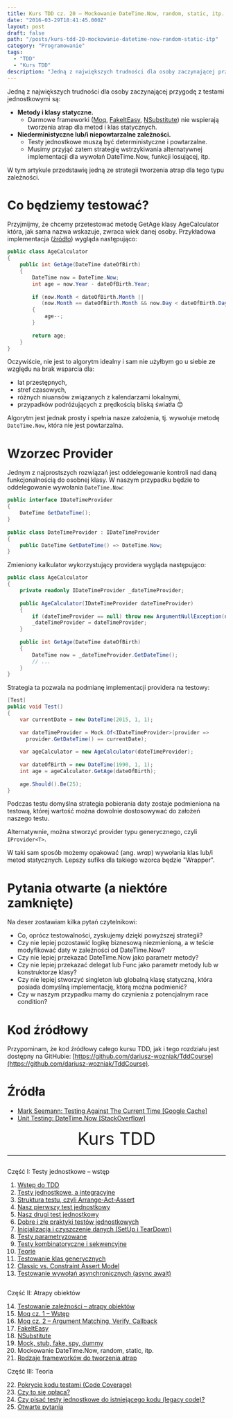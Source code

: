 ```yaml
---
title: Kurs TDD cz. 20 — Mockowanie DateTime.Now, random, static, itp.
date: "2016-03-29T18:41:45.000Z"
layout: post
draft: false
path: "/posts/kurs-tdd-20-mockowanie-datetime-now-random-static-itp"
category: "Programowanie"
tags:
  - "TDD"
  - "Kurs TDD"
description: "Jedną z największych trudności dla osoby zaczynającej przygodę z testami jednostkowymi są metody i klasy statyczne oraz niederministyczne lub/i niepowtarzalne zależności. Testy jednostkowe muszą być deterministyczne i powtarzalne. Musimy przyjąć zatem strategię wstrzykiwania alternatywnej implementacji dla wywołań DateTime.Now, funkcji losującej, itp. W tym artykule przedstawię jedną ze strategii tworzenia atrap dla tego typu zależności."
---
```


Jedną z największych trudności dla osoby zaczynającej przygodę z testami jednostkowymi są:

*   **Metody i klasy statyczne.**
    *   Darmowe frameworki ([Moq](/posts/kurs-tdd-15-wstep-do-moq), [FakeItEasy](/posts/kurs-tdd-17-fakeiteasy), [NSubstitute](/posts/kurs-tdd-18-nsubstitute)) nie wspierają tworzenia atrap dla metod i klas statycznych.
*   **Niederministyczne lub/i niepowtarzalne zależności.**
    *   Testy jednostkowe muszą być deterministyczne i powtarzalne.
    *   Musimy przyjąć zatem strategię wstrzykiwania alternatywnej implementacji dla wywołań DateTime.Now, funkcji losującej, itp.

W tym artykule przedstawię jedną ze strategii tworzenia atrap dla tego typu zależności.

# Co będziemy testować?

Przyjmijmy, że chcemy przetestować metodę GetAge klasy AgeCalculator która, jak sama nazwa wskazuje, zwraca wiek danej osoby. Przykładowa implementacja ([źródło](http://stackoverflow.com/a/229/297823)) wygląda następująco:

```csharp
public class AgeCalculator
{
    public int GetAge(DateTime dateOfBirth)
    {
        DateTime now = DateTime.Now;
        int age = now.Year - dateOfBirth.Year;
 
        if (now.Month < dateOfBirth.Month ||
           (now.Month == dateOfBirth.Month && now.Day < dateOfBirth.Day))
        {
            age--;
        }
 
        return age;
    }
}
```
 Oczywiście, nie jest to algorytm idealny i sam nie użyłbym go u siebie ze względu na brak wsparcia dla:

*   lat przestępnych,
*   stref czasowych,
*   różnych niuansów związanych z kalendarzami lokalnymi,
*   przypadków podróżujących z prędkością bliską światła 😊

Algorytm jest jednak prosty i spełnia nasze założenia, tj. wywołuje metodę `DateTime.Now`, która nie jest powtarzalna.

# Wzorzec Provider

Jednym z najprostszych rozwiązań jest oddelegowanie kontroli nad daną funkcjonalnością do osobnej klasy. W naszym przypadku będzie to oddelegowanie wywołania `DateTime.Now`:

```csharp
public interface IDateTimeProvider
{
    DateTime GetDateTime();
}
 
public class DateTimeProvider : IDateTimeProvider
{
    public DateTime GetDateTime() => DateTime.Now;
}
```

 Zmieniony kalkulator wykorzystujący providera wygląda następująco:
 
```csharp
public class AgeCalculator
{
    private readonly IDateTimeProvider _dateTimeProvider;
 
    public AgeCalculator(IDateTimeProvider dateTimeProvider)
    {
        if (dateTimeProvider == null) throw new ArgumentNullException(nameof(dateTimeProvider));
        _dateTimeProvider = dateTimeProvider;
    }
 
    public int GetAge(DateTime dateOfBirth)
    {
        DateTime now = _dateTimeProvider.GetDateTime();
        // ...
    }
}
```

 Strategia ta pozwala na podmianę implementacji providera na testowy:
 
```csharp
[Test]
public void Test()
{
    var currentDate = new DateTime(2015, 1, 1);
    
    var dateTimeProvider = Mock.Of<IDateTimeProvider>(provider =>
      provider.GetDateTime() == currentDate);
 
    var ageCalculator = new AgeCalculator(dateTimeProvider);
 
    var dateOfBirth = new DateTime(1990, 1, 1);
    int age = ageCalculator.GetAge(dateOfBirth);
 
    age.Should().Be(25);
}
```

 Podczas testu domyślna strategia pobierania daty zostaje podmieniona na testową, której wartość można dowolnie dostosowywać do założeń naszego testu.
 
 Alternatywnie, można stworzyć provider typu generycznego, czyli `IProvider<T>`.
 
 W taki sam sposób możemy opakować (ang. _wrap_) wywołania klas lub/i metod statycznych. Lepszy sufiks dla takiego wzorca będzie "Wrapper".

# Pytania otwarte (a niektóre zamknięte)

Na deser zostawiam kilka pytań czytelnikowi:

*   Co, oprócz testowalności, zyskujemy dzięki powyższej strategii?
*   Czy nie lepiej pozostawić logikę biznesową niezmienioną, a w teście modyfikować daty w zależności od DateTime.Now?
*   Czy nie lepiej przekazać DateTime.Now jako parametr metody?
*   Czy nie lepiej przekazać delegat lub Func<DateTime> jako parametr metody lub w konstruktorze klasy?
*   Czy nie lepiej stworzyć singleton lub globalną klasę statyczną, która posiada domyślną implementację, którą można podmienić?
*   Czy w naszym przypadku mamy do czynienia z potencjalnym race condition?

# Kod źródłowy

Przypominam, że kod źródłowy całego kursu TDD, jak i tego rozdziału jest dostępny na GitHubie: [https://github.com/dariusz-wozniak/TddCourse](https://github.com/dariusz-wozniak/TddCourse).

# Źródła

*   [Mark Seemann: Testing Against The Current Time \[Google Cache\]](http://webcache.googleusercontent.com/search?q=cache:23h1pN30EYoJ:blogs.msdn.com/b/ploeh/archive/2007/05/12/testingagainstthecurrenttime.aspx+&cd=1&hl=en&ct=clnk&gl=pl&client=ubuntu)
*   [Unit Testing: DateTime.Now \[StackOverflow\]](http://stackoverflow.com/questions/2425721/unit-testing-datetime-now/2425739)

<!-- tdd-course-infobox-start -->
<div class="boxBorder">

<div style="text-align: center; font-size: 40px">Kurs TDD</div>

----

<div class="row">
<div class="column">

Część I: Testy jednostkowe – wstęp

1. [Wstęp do TDD](/posts/kurs-tdd-1-wstep/)
2. [Testy jednostkowe, a integracyjne](/posts/kurs-tdd-2-testy-jednostkowe-a-testy-integracyjne/)
3. [Struktura testu, czyli Arrange-Act-Assert](/posts/kurs-tdd-3-struktura-test-czyli-arrange-act-assert)
4. [Nasz pierwszy test jednostkowy](/posts/kurs-tdd-4-nasz-pierwszy-test-jednostkowy)
5. [Nasz drugi test jednostkowy](/posts/kurs-tdd-5-nasz-drugi-test-jednostkowy)
6. [Dobre i złe praktyki testów jednostkowych](/posts/kurs-tdd-6-dobre-i-zle-praktyki-testow-jednostkowych)
7. [Inicjalizacja i czyszczenie danych (SetUp i TearDown)](/posts/kurs-tdd-7-inicjalizacja-i-czyszczenie-danych-setup-i-teardown/)
8. [Testy parametryzowane](/posts/kurs-tdd-8-testy-parametryzowane)
9. [Testy kombinatoryczne i sekwencyjne](/posts/kurs-tdd-9-testy-kombinatoryczne-i-sekwencyjne)
10. [Teorie](/posts/kurs-tdd-10-teorie)
11. [Testowanie klas generycznych](/posts/kurs-tdd-11-testowanie-klas-generycznych)
12. [Classic vs. Constraint Assert Model](/posts/kurs-tdd-12-classic-vs-constraint-assert-model)
13. [Testowanie wywołań asynchronicznych (async await)](/posts/kurs-tdd-13-testowanie-wywolan-asynchronicznych-async-await)

</div>

<div class="column">

Część II: Atrapy obiektów

14. [Testowanie zależności – atrapy obiektów](/posts/kurs-tdd-14-testowanie-zaleznosci-atrapy-obiektow)
2. [Moq cz. 1 – Wstęp](/posts/kurs-tdd-15-wstep-do-moq)
3. [Moq cz. 2 – Argument Matching, Verify, Callback](/posts/kurs-tdd-16-zaawansowane-techniki-moq-argument-matching-verify-callback)
4. [FakeItEasy](/posts/kurs-tdd-17-fakeiteasy)
5. [NSubstitute](/posts/kurs-tdd-18-nsubstitute)
6. [Mock, stub, fake, spy, dummy](/posts/kurs-tdd-19-mock-stub-fake-spy-dummy)
7. Mockowanie DateTime.Now, random, static, itp.
8. [Rodzaje frameworków do tworzenia atrap](/posts/kurs-tdd-21-rodzaje-frameworkow-do-tworzenia-atrap/)

Część III: Teoria

22. [Pokrycie kodu testami (Code Coverage)](/posts/kurs-tdd-22-pokrycie-kodu-testami-code-coverage/)
1. [Czy to się opłaca?](/posts/kurs-tdd-23-czy-to-sie-oplaca/)
1. [Czy pisać testy jednostkowe do istniejącego kodu (legacy code)?](/posts/kurs-tdd-24-czy-pisac-testy-jednostkowe-do-istniejacego-kodu-legacy-code/)
1. [Otwarte pytania](/posts/kurs-tdd-25-otwarte-pytania/)

</div>
</div>
</div>
<!-- tdd-course-infobox-end -->